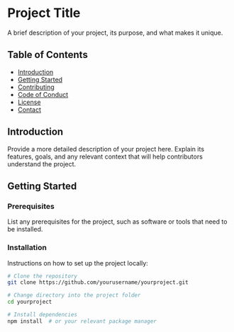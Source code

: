 # Project Title

A brief description of your project, its purpose, and what makes it unique.

## Table of Contents

- [Introduction](#introduction)
- [Getting Started](#getting-started)
- [Contributing](#contributing)
- [Code of Conduct](#code-of-conduct)
- [License](#license)
- [Contact](#contact)

## Introduction

Provide a more detailed description of your project here. Explain its features, goals, and any relevant context that will help contributors understand the project.

## Getting Started

### Prerequisites

List any prerequisites for the project, such as software or tools that need to be installed.

### Installation

Instructions on how to set up the project locally:

```bash
# Clone the repository
git clone https://github.com/yourusername/yourproject.git

# Change directory into the project folder
cd yourproject

# Install dependencies
npm install  # or your relevant package manager
```